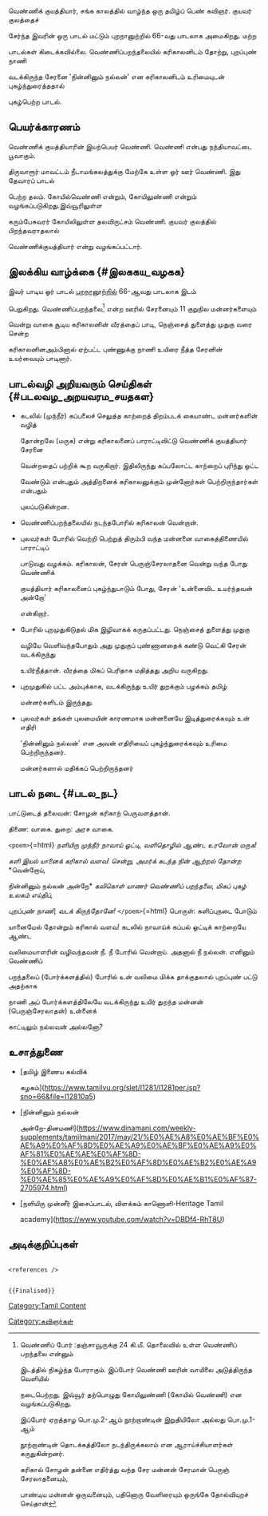 வெண்ணிக் குயத்தியார், சங்க காலத்தில் வாழ்ந்த ஒரு தமிழ்ப் பெண் கவிஞர். குயவர் குலத்தைச்
சேர்ந்த இவரின் ஒரு பாடல் மட்டும் புறநானுற்றில் 66-வது பாடலாக அமைகிறது. மற்ற
பாடல்கள் கிடைக்கவில்லை. வெண்ணிப்பறந்தலையில் கரிகாலனிடம் தோற்று, புறப்புண் நாணி
வடக்கிருந்த சேரனை \'நின்னினும் நல்லன்\' என கரிகாலனிடம் உரிமையுடன் புகழ்ந்துரைத்ததால்
புகழ்பெற்ற பாடல்.

## பெயர்க்காரணம்

வெண்ணிக் குயத்தியாரின் இயற்பெயர் வெண்ணி. வெண்ணி என்பது நந்தியாவட்டை பூவாகும்.
திருவாரூர் மாவட்டம் நீடாமங்கலத்துக்கு மேற்கே உள்ள ஓர் ஊர் வெண்ணி. இது தேவாரப் பாடல்
பெற்ற தலம். கோயில்வெண்ணி என்றும், கோயிலுண்ணி என்றும் வழங்கப்படுகிறது.இவ்வூரிலுள்ள
கரும்பேசுவரர் கோயிலிலுள்ள தலவிருட்சம் வெண்ணி. குயவர் குலத்தில் பிறந்தவராதலால்
வெண்ணிக்குயத்தியார் என்று வழங்கப்பட்டார்.

## இலக்கிய வாழ்க்கை {#இலககய_வழகக}

இவர் பாடிய ஓர் பாடல் [புறநானூற்றில்](புறநானூறு "wikilink") 66-ஆவது பாடலாக இடம்
பெறுகிறது. வெண்ணிப்பறந்தலை[^1] என்ற ஊரில் சேரனையும் 11 குறுநில மன்னர்களையும்
வென்று வாகை சூடிய கரிகாலனின் வீரத்தைப் பாடி, நெஞ்சைத் துளைத்து முதுகு வரை சென்ற
கரிகாலனினஅம்பினால் ஏற்பட்ட புண்ணுக்கு நாணி உயிரை நீத்த சேரனின் உயர்வையும் பாடினார்.

## பாடல்வழி அறியவரும் செய்திகள் {#படலவழ_அறயவரம_சயதகள}

-   கடலில் (முந்நீர்) கப்பலைச் செலுத்த காற்றைத் திறம்படக் கையாண்ட மன்னர்களின் வழித்
    தோன்றலே (மருக) என்று கரிகாலனைப் பாராட்டிவிட்டு வெண்ணிக் குயத்தியார் சேரனை
    வென்றதைப் பற்றிக் கூற வருகிறார். இதிலிருந்து கப்பலோட்ட காற்றைப் புரிந்து ஒட்ட
    வேண்டும் என்பதும் அத்திறனைக் கரிகாலனுக்கும் முன்னோர்கள் பெற்றிருந்தார்கள் என்பதும்
    புலப்படுகின்றன.
-   வெண்ணிப்பறந்தலையில் நடந்தபோரில் கரிகாலன் வென்றான்.
-   புலவர்கள் போரில் வெற்றி பெற்றுத் திரும்பி வந்த மன்னனை வாகைத்திணையில் பாராட்டிப்
    பாடுவது வழக்கம். கரிகாலன், சேரன் பெருஞ்சேரலாதனை வென்று வந்த போது வெண்ணிக்
    குயத்தியார் கரிகாலனைப் புகழ்ந்துபாடும் போது, சேரன் \'உன்னைவிட உயர்ந்தவன் அன்றோ\'
    என்கிறார்.
-   போரில் புறமுதுகிடுதல் மிக இழிவாகக் கருதப்பட்டது. நெஞ்சைத் துளைத்து முதுகு
    வழியே வெளிவந்தபோதும் அது முதுகுப் புண்ணானதைக் கண்டு வெட்கி சேரன் வடக்கிருந்து
    உயிர்நீத்தான். வீரத்தை மிகப் பெரிதாக மதித்தது அறிய வருகிறது.
-   புறமுதுகில் பட்ட அம்புக்காக, வடக்கிருந்து உயிர் துறக்கும் பழக்கம் தமிழ்
    மன்னர்களிடம் இருந்தது.
-   புலவர்கள் தங்கள் புலமையின் காரணமாக மன்னனையே இடித்துரைக்கவும் உன் எதிரி
    \'நின்னினும் நல்லன்\' என அவன் எதிரியைப் புகழ்ந்துரைக்கவும் உரிமை பெற்றிருந்தனர்.
    மன்னர்களால் மதிக்கப் பெற்றிருந்தனர்

## பாடல் நடை {#படல_நட}

பாட்டுடைத் தலைவன்: சோழன் கரிகாற் பெருவளத்தான்.

திணை: வாகை. துறை: அரச வாகை.

`<poem>`{=html} *நளியிரு முந்நீர் நாவாய் ஓட்டி,* *வளிதொழில் ஆண்ட உரவோன் மருக!*
*களி இயல் யானைக் கரிகால் வளவ!* *சென்று, அமர்க் கடந்த நின் ஆற்றல் தோன்ற* *வென்றோய்,
நின்னினும் நல்லன் அன்றே* *கலிகொள் யாணர் வெண்ணிப் பறந்தலை,* *மிகப் புகழ் உலகம் எய்திப்,*
*புறப்புண் நாணி, வடக் கிருந்தோனே!* `</poem>`{=html} பொருள்: களிப்புநடை போடும்
யானைமேல் தோன்றும் கரிகால் வளவ! கடலில் நாவாய்க் கப்பல் ஓட்டிக் காற்றையே ஆண்ட
வலிமையாளரின் வழிவந்தவன் நீ. நீ போரில் வென்றாய். அதனால் நீ நல்லன். எனினும் வெண்ணிப்
பறந்தலைப் (போர்க்களத்தில்) போரில் உன் வலிமை மிக்க தாக்குதலால் புறப்புண் பட்டு அதற்காக
நாணி அப் போர்க்களத்திலேயே வடக்கிருந்து உயிர் துறந்த மன்னன் (பெருஞ்சேரலாதன்) உன்னைக்
காட்டிலும் நல்லவன் அல்லனோ?

## உசாத்துணை

-   [தமிழ் இணைய கல்விக்
    கழகம்](https://www.tamilvu.org/slet/l1281/l1281per.jsp?sno=66&file=l12810a5)
-   [நின்னினும் நல்லன்
    அன்றே-தினமணி](https://www.dinamani.com/weekly-supplements/tamilmani/2017/may/21/%E0%AE%A8%E0%AE%BF%E0%AE%A9%E0%AF%8D%E0%AE%A9%E0%AE%BF%E0%AE%A9%E0%AF%81%E0%AE%AE%E0%AF%8D-%E0%AE%A8%E0%AE%B2%E0%AF%8D%E0%AE%B2%E0%AE%A9%E0%AF%8D-%E0%AE%85%E0%AE%A9%E0%AF%8D%E0%AE%B1%E0%AF%87-2705974.html)
-   [நளியிரு முன்னீர் இசைப்பாடல், விளக்கம் காணொளி-Heritage Tamil
    academy](https://www.youtube.com/watch?v=DBDf4-RhT8U)

## அடிக்குறிப்புகள்

```{=html}
<references />
```
```{=mediawiki}
{{Finalised}}
```
[Category:Tamil Content](Category:Tamil_Content "wikilink")
[Category:கவிஞர்கள்](Category:கவிஞர்கள் "wikilink")

[^1]: வெண்ணிப் போர் :தஞ்சாவூருக்கு 24 கி.மீ. தொலைவில் உள்ள வெண்ணிப் பறந்தலை என்னும்
    இடத்தில் நிகழ்ந்த போராகும். இப்போர் வெண்ணி ஊரின் வாயிலை அடுத்திருந்த வெளியில்
    நடைபெற்றது. இவ்வூர் தற்பொழுது கோயிலுண்ணி (கோயில் வெண்ணி) என வழங்கப்படுகிறது.
    இப்போர் ஏறத்தாழ பொ.மு.2-ஆம் நூற்றாண்டின் இறுதியிலோ அல்லது பொ.மு.1-ஆம்
    நூற்றாண்டின் தொடக்கத்திலோ நடந்திருக்கலாம் என ஆராய்ச்சியாளர்கள் கருதுகின்றனர்.
    கரிகால் சோழன் தன்னை எதிர்த்து வந்த சேர மன்னன் சேரமான் பெருஞ் சேரலாதனையும்,
    பாண்டிய மன்னன் ஒருவனையும், பதினொரு வேளிரையும் ஒருங்கே தோல்வியுறச் செய்தான்

